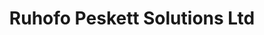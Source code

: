 ---
title: "Ruhofo Peskett Solutions Ltd"
url: /eastbourne/ruhofo-peskett-solutions-ltd/
shop: Sanitätshaus
---